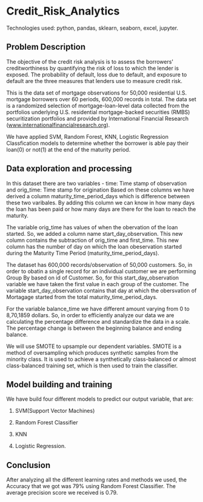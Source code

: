 # Credit_Risk_Analytics
Technologies used: python, pandas, sklearn, seaborn, excel, jupyter.

## Problem Description
The objective of the credit risk analysis is to assess the borrowers' creditworthiness by quantifying the risk of loss to which the lender is exposed. The probability of default, loss due to default, and exposure to default are the three measures that lenders use to measure credit risk.

This is the data set of mortgage observations for 50,000 residential U.S. mortgage borrowers over 60 periods, 600,000 records in total. The data set is a randomized selection of mortgage-loan-level data collected from the portfolios underlying U.S. residential mortgage-backed securities (RMBS) securitization portfolios and provided by International Financial Research (www.internationalfinancialresearch.org).

We have applied SVM, Random Forest, KNN, Logistic Regression Classfication models to determine whether the borrower is able pay their loan(0) or not(1) at the end of the maturity period.

## Data exploration and processing
In this dataset there are two variables - time: Time stamp of observation and orig_time: Time stamp for origination
Based on these columns we have derived a column maturity_time_period_days which is difference between these two varibales. By adding this column we can know in how many days the loan has been paid or how many days are there for the loan to reach the maturity.

The variable orig_time has values of when the obervation of the loan started. So, we added a column name start_day_observation. This new column contains the subtraction of orig_time and first_time. This new column has the number of day on which the loan obeservation started during the Maturity Time Period (maturity_time_period_days).

The dataset has 600,000 records/observation of 50,000 customers. So, in order to obatin a single record for an individual customer we are performing Group By based on id of Customer. So, for this start_day_observation variable we have taken the first value in each group of the customer. The variable start_day_observation contains that day at which the obersvation of Mortagage started from the total maturity_time_period_days.

For the variable balance_time we have different amount varying from 0 to 8,70,1859 dollars. So, in order to efficiently analyze our data we are calculating the percentage difference and standardize the data in a scale. The percentage change is between the beginning balance and ending balance.

We will use SMOTE to upsample our dependent variables. SMOTE is a method of oversampling which produces synthetic samples from the minority class. It is used to achieve a synthetically class-balanced or almost class-balanced training set, which is then used to train the classifier.



## Model building and training
We have build four different models to predict our output variable, that are: 
1. SVM(Support Vector Machines)

2. Random Forest Classifier

3. KNN

4. Logistic Regression.


## Conclusion
After analyzing all the different learning rates and methods we used, the Accuracy that we got was 79% using Random Forest Classifier. The average precision score we received is 0.79.
